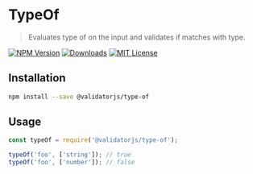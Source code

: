 # TypeOf

> Evaluates type of on the input and validates if matches with type.

[![NPM Version](https://img.shields.io/npm/v/@validatorjs/type-of.svg)](https://www.npmjs.com/package/@validatorjs/type-of)
[![Downloads](https://img.shields.io/npm/dt/@validatorjs/type-of.svg)](https://www.npmjs.com/package/@validatorjs/type-of)
[![MIT License](https://img.shields.io/npm/l/@validatorjs/type-of.svg)](../../LICENSE)

## Installation

```bash
npm install --save @validatorjs/type-of
```

## Usage

```js
const typeOf = require('@validatorjs/type-of');

typeOf('foo', ['string']); // true
typeOf('foo', ['number']); // false
```
